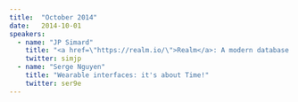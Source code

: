 ```yaml
---
title:  "October 2014"
date:   2014-10-01
speakers:
  - name: "JP Simard"
    title: "<a href=\"https://realm.io/\">Realm</a>: A modern database for iOS"
    twitter: simjp
  - name: "Serge Nguyen"
    title: "Wearable interfaces: it's about Time!"
    twitter: ser9e
---
```

